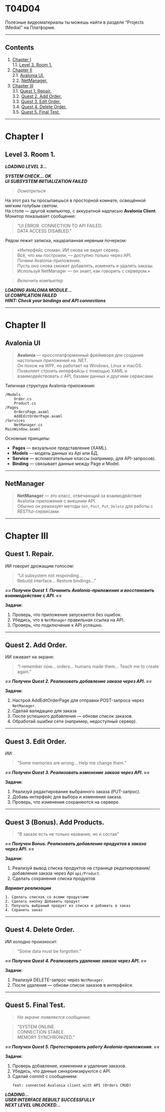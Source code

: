 # T04D04

Полезные видеоматериалы ты можешь найти в разделе “Projects (Media)” на Платформе.  

---

## Contents

1. [Chapter I](#chapter-i)  
    1.1. [Level 3. Room 1.](#level-3-room-1)
2. [Chapter II](#chapter-ii)  
    2.1. [Avalonia UI.](#avalonia-ui)  
    2.2. [NetManager.](#netmanager)
3. [Chapter III](#chapter-iii)  
    3.1. [Quest 1. Repair.](#quest-1-repair)  
    3.2. [Quest 2. Add Order.](#quest-2-add-order)  
    3.3. [Quest 3. Edit Order.](#quest-3-edit-order)  
    3.4. [Quest 4. Delete Order.](#quest-4-delete-order)  
    3.5. [Quest 5. Final Test.](#quest-5-final-test)

---

# Chapter I

## Level 3. Room 1.

***LOADING LEVEL 3...***

***SYSTEM CHECK... OK***  
***UI SUBSYSTEM INITIALIZATION FAILED***

> *Осмотреться*

На этот раз ты просыпаешься в просторной комнате, освещённой мягким голубым светом.  
На столе — другой компьютер, с аккуратной надписью **Avalonia Client**.  
Монитор показывает сообщение:

> “UI ERROR. CONNECTION TO API FAILED.  
>  DATA ACCESS DISABLED.”

Рядом лежит записка, нацарапанная нервным почерком:

> «Интерфейс сломан. ИИ снова не видит сервер.  
>   Всё, что мы построили, — доступно только через API.  
>   Почини Avalonia-приложение.  
>   Пусть оно снова сможет добавлять, изменять и удалять заказы.  
>   Используй NetManager — он знает, как говорить с сервером.»

> *Включить компьютер*

***LOADING AVALONIA MODULE...***  
***UI COMPILATION FAILED***  
***HINT: Check your bindings and API connections***

---

# Chapter II

## Avalonia UI

> **Avalonia** — кроссплатформенный фреймворк для создания настольных приложений на .NET.  
> Он похож на WPF, но работает на Windows, Linux и macOS.  
> Позволяет строить интерфейсы с помощью XAML и взаимодействовать с API, базами данных и другими сервисами.

Типичная структура Avalonia-приложения:
```
/Models
    Order.cs
    Product.cs
/Pages
    OrdersPage.axaml
    AddEditOrderPage.axaml
/Services
    NetManager.cs
MainWindow.axaml
```

Основные принципы:
- **Pages** — визуальное представление (XAML).  
- **Models** — модель данных из Api или БД.  
- **Service** — вспомогательные классы (например, для API-запросов).  
- **Binding** — связывает данные между Page и Model.

---

## NetManager

> **NetManager** — это класс, отвечающий за взаимодействие Avalonia-приложения с внешним API.  
> Обычно он реализует методы `Get`, `Post`, `Put`, `Delete` для работы с RESTful-сервисами.


---

# Chapter III

## Quest 1. Repair.

ИИ говорит дрожащим голосом:

> “UI subsystem not responding...  
>  Rebuild interface... Restore bindings...”

_**== Получен Quest 1. Починить Avalonia-приложение и восстановить взаимодействие с API. ==**_

**Задачи:**
1. Проверь, что приложение запускается без ошибок.  
2. Убедись, что в `NetManager` правильная ссылка на API.  
3. Проверь, что подключение к API успешно.

---

## Quest 2. Add Order.

ИИ оживает на экране:

> “I remember now... orders... humans made them... Teach me to create again.”

_**== Получен Quest 2. Реализовать добавление заказа через API. ==**_

**Задачи:**
1. Настрой AddEditOrderPage для отправки POST-запроса через `NetManager`.  
2. Сделай валидацию для заказа
3. После успешного добавления — обнови список заказов.  
4. Обработай ошибки сети (например, недоступный сервер).

---

## Quest 3. Edit Order.

ИИ:

> “Some memories are wrong... Help me change them.”

_**== Получен Quest 3. Реализовать изменение заказа через API. ==**_

**Задачи:**
1. Реализуй редактирование выбранного заказа (PUT-запрос).  
2. Добавь интерфейс для выбора и изменения заказа.  
3. Проверь, что изменения сохраняются на сервере.  

---

## Quest 3 (Bonus). Add Products.


> “В заказе есть не только название, но и состав”

_**== Получен Bonus. Реализовать добавление продуктов в заказа через API. ==**_

**Задачи:**
1. Реализуй вывод списка продуктов на странице редаткирования/добавления заказа через Api `api/Product`.
2. Сделать сохранения списка продуктов
   
***Вариант реализации***
```
1. Сделать спискок со всеми продуктами 
2. Сделать кнопку Добавить продукт
3. Получать выбраный продукт из списка и добавить в заказ
4. Соранить заказ
```  

---


## Quest 4. Delete Order.

ИИ холодно произносит:

> “Some data must be forgotten.”

_**== Получен Quest 4. Реализовать удаление заказа через API. ==**_

**Задачи:**
1. Реализуй DELETE-запрос через `NetManager`.  
2. После удаления — обнови список заказов в интерфейсе.  

---


## Quest 5. Final Test.

> *На экране появляется сообщение:*

> “SYSTEM ONLINE.  
>  CONNECTION STABLE.  
>  MEMORY SYNCHRONIZED.”

_**== Получен Quest 5. Протестировать работу Avalonia-приложения. ==**_

**Задачи:**
1. Проверь добавление, изменение и удаление заказов.  
2. Убедись, что данные синхронизируются с API.  
3. Сделай commit с сообщением:  
   ```
   feat: connected Avalonia client with API (Orders CRUD)
   ```

***LOADING...***  
***USER INTERFACE REBUILT SUCCESSFULLY***  
***NEXT LEVEL UNLOCKED...***  
